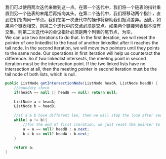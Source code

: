 我们可以使用两次迭代来做到这一点。在第一个迭代中，我们将一个链表的指针重置到另一个链表的末尾后再指向其头。在第二个迭代中，我们将移动两个指针，直到它们指向同一节点。我们在第一次迭代中的操作将帮助我们抵消差异。因此，如果两个链表相交，则第二个迭代中的交点必须是交点。如果两个链接列表根本没有交集，则第二次迭代中的会议指针必须是两个列表的尾节点，为空。      
We can use two iterations to do that. In the first iteration, we will reset the pointer of one linkedlist to the head of another linkedlist after it reaches the tail node. In the second iteration, we will move two pointers until they points to the same node. Our operations in first iteration will help us counteract the difference. So if two linkedlist intersects, the meeting point in second iteration must be the intersection point. If the two linked lists have no intersection at all, then the meeting pointer in second iteration must be the tail node of both lists, which is null.
```java
public ListNode getIntersectionNode(ListNode headA, ListNode headB) {
    //boundary check
    if(headA == null || headB == null) return null;
    
    ListNode a = headA;
    ListNode b = headB;
    
    //if a & b have different len, then we will stop the loop after second iteration
    while( a != b){
    	//for the end of first iteration, we just reset the pointer to the head of another linkedlist
        a = a == null? headB : a.next;
        b = b == null? headA : b.next;    
    }
    
    return a;
}

```

